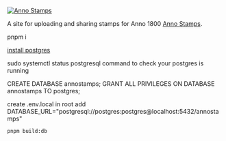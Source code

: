 [![Anno Stamps](https://annostamps.com/anno-stamps-logo.svg)](https://annostamps.com/)

A site for uploading and sharing stamps for Anno 1800
[Anno Stamps](https://annostamps.com).

pnpm i

[install postgres](https://www.prisma.io/dataguide/postgresql/setting-up-a-local-postgresql-database)

sudo systemctl status postgresql command to check your postgres is running

CREATE DATABASE annostamps;
GRANT ALL PRIVILEGES ON DATABASE annostamps TO postgres;

create .env.local in root add
DATABASE_URL="postgresql://postgres:postgres@localhost:5432/annostamps"

```sh
pnpm build:db
```
